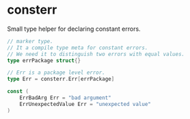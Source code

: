 # consterr

Small type helper for declaring constant errors.

```go
// marker type.
// It a compile type meta for constant errors.
// We need it to distinguish two errors with equal values.
type errPackage struct{}

// Err is a package level error.
type Err = consterr.Err[errPackage]

const (
    ErrBadArg Err = "bad argument"
    ErrUnexpectedValue Err = "unexpected value"
)
```